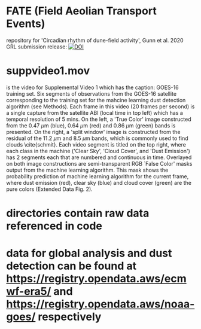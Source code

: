 # FATE (Field Aeolian Transport Events)
repository for 'Circadian rhythm of dune-field activity', Gunn et al. 2020
GRL submission release: [![DOI](https://zenodo.org/badge/159052721.svg)](https://zenodo.org/badge/latestdoi/159052721)

# suppvideo1.mov 
is the video for Supplemental Video 1 which has the caption:
GOES-16 training set. Six segments of observations from the GOES-16 satellite corresponding to the training set for the mahcine learning dust detection algorithm (see Methods). Each frame in this video (20 frames per second) is a single capture from the satellite ABI (local time in top left) which has a temporal resolution of 5 mins. On the left, a 'True Color' image constructed from the 0.47 $\mu$m (blue), 0.64 $\mu$m (red) and 0.86 $\mu$m (green) bands is presented. On the right, a 'split window' image is constructed from the residual of the 11.2 $\mu$m and 8.5 $\mu$m bands, which is commonly used to find clouds \cite{schmit}. Each video segment is titled on the top right, where each class in the machine ('Clear Sky', 'Cloud Cover', and 'Dust Emission') has 2 segments each that are numbered and continuous in time. Overlayed on both image constructions are semi-transparent RGB `False Color' masks output from the machine learning algorithm. This mask shows the probability prediction of machine learning algorithm for the current frame, where dust emission (red), clear sky (blue) and cloud cover (green) are the pure colors (Extended Data Fig. 2).

# directories contain raw data referenced in code

# data for global analysis and dust detection can be found at https://registry.opendata.aws/ecmwf-era5/ and https://registry.opendata.aws/noaa-goes/ respectively
